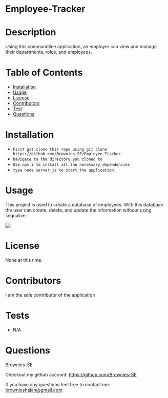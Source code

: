 # Employee-Tracker

# Description

Using this commandline application, an employer can view and manage their departments, roles, and employees.

# Table of Contents

- [Installation](#installation)
- [Usage](#usage)
- [License](#license)
- [Contributors](#contributors)
- [Test](#tests)
- [Questions](#questions)

# Installation

- `First git clone this repo using git clone https://github.com/Brownies-SE/Employee-Tracker`
- `Navigate to the directory you cloned to`
- `Use npm i to install all the necessary dependencies`
- `type node server.js to start the application`

# Usage

This project is used to create a database of employees. With this database the user can create, delete, and update the information without using sequalize.

<img src = https://j.gifs.com/nR5427.gif>

# License

None at this time.

# Contributors

I am the sole contributor of the application

# Tests

- N/A

# Questions

Brownies-SE

Checkout my github account: https://github.com/Brownies-SE

If you have any questions feel free to contact me: brownjoshalan@gmail.com
